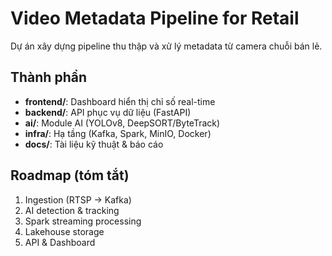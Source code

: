 # Video Metadata Pipeline for Retail

Dự án xây dựng pipeline thu thập và xử lý metadata từ camera chuỗi bán lẻ.

## Thành phần
- **frontend/**: Dashboard hiển thị chỉ số real-time
- **backend/**: API phục vụ dữ liệu (FastAPI)
- **ai/**: Module AI (YOLOv8, DeepSORT/ByteTrack)
- **infra/**: Hạ tầng (Kafka, Spark, MinIO, Docker)
- **docs/**: Tài liệu kỹ thuật & báo cáo

## Roadmap (tóm tắt)
1. Ingestion (RTSP → Kafka)
2. AI detection & tracking
3. Spark streaming processing
4. Lakehouse storage
5. API & Dashboard
